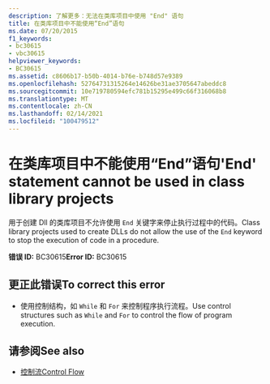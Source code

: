 ```yaml
---
description: 了解更多：无法在类库项目中使用 "End" 语句
title: 在类库项目中不能使用“End”语句
ms.date: 07/20/2015
f1_keywords:
- bc30615
- vbc30615
helpviewer_keywords:
- BC30615
ms.assetid: c8606b17-b50b-4014-b76e-b748d57e9389
ms.openlocfilehash: 52764731315264e14626be31ae3705647abeddc8
ms.sourcegitcommit: 10e719780594efc781b15295e499c66f316068b8
ms.translationtype: MT
ms.contentlocale: zh-CN
ms.lasthandoff: 02/14/2021
ms.locfileid: "100479512"
---
```

# <a name="end-statement-cannot-be-used-in-class-library-projects"></a><span data-ttu-id="ea906-103">在类库项目中不能使用“End”语句</span><span class="sxs-lookup"><span data-stu-id="ea906-103">'End' statement cannot be used in class library projects</span></span>

<span data-ttu-id="ea906-104">用于创建 Dll 的类库项目不允许使用 `End` 关键字来停止执行过程中的代码。</span><span class="sxs-lookup"><span data-stu-id="ea906-104">Class library projects used to create DLLs do not allow the use of the `End` keyword to stop the execution of code in a procedure.</span></span>  
  
 <span data-ttu-id="ea906-105">**错误 ID:** BC30615</span><span class="sxs-lookup"><span data-stu-id="ea906-105">**Error ID:** BC30615</span></span>  
  
## <a name="to-correct-this-error"></a><span data-ttu-id="ea906-106">更正此错误</span><span class="sxs-lookup"><span data-stu-id="ea906-106">To correct this error</span></span>  
  
- <span data-ttu-id="ea906-107">使用控制结构，如 `While` 和 `For` 来控制程序执行流程。</span><span class="sxs-lookup"><span data-stu-id="ea906-107">Use control structures such as `While` and `For` to control the flow of program execution.</span></span>  
  
## <a name="see-also"></a><span data-ttu-id="ea906-108">请参阅</span><span class="sxs-lookup"><span data-stu-id="ea906-108">See also</span></span>

- [<span data-ttu-id="ea906-109">控制流</span><span class="sxs-lookup"><span data-stu-id="ea906-109">Control Flow</span></span>](../programming-guide/language-features/control-flow/index.md)
